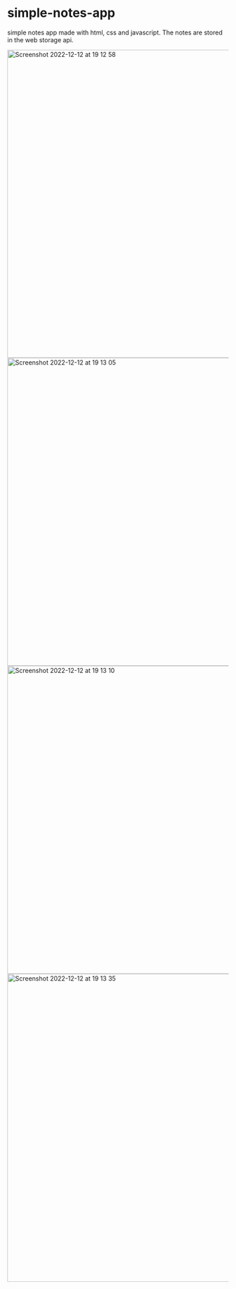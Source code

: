 # simple-notes-app
simple notes app made with html, css and javascript. The notes are stored in the web storage api.


<img width="700" alt="Screenshot 2022-12-12 at 19 12 58" src="https://user-images.githubusercontent.com/70845953/207122496-7541ae5c-41c4-46c7-8905-27cd9d084a09.png">

<img width="700" alt="Screenshot 2022-12-12 at 19 13 05" src="https://user-images.githubusercontent.com/70845953/207122552-90c6fdd0-18be-4e90-8fd3-a50ab0c009ff.png">

<img width="700" alt="Screenshot 2022-12-12 at 19 13 10" src="https://user-images.githubusercontent.com/70845953/207122556-12412b52-3343-4aaa-b239-e9a90709111d.png">

<img width="700" alt="Screenshot 2022-12-12 at 19 13 35" src="https://user-images.githubusercontent.com/70845953/207122565-2807d175-f4f7-46a4-99d2-bc6ddecc36ad.png">
